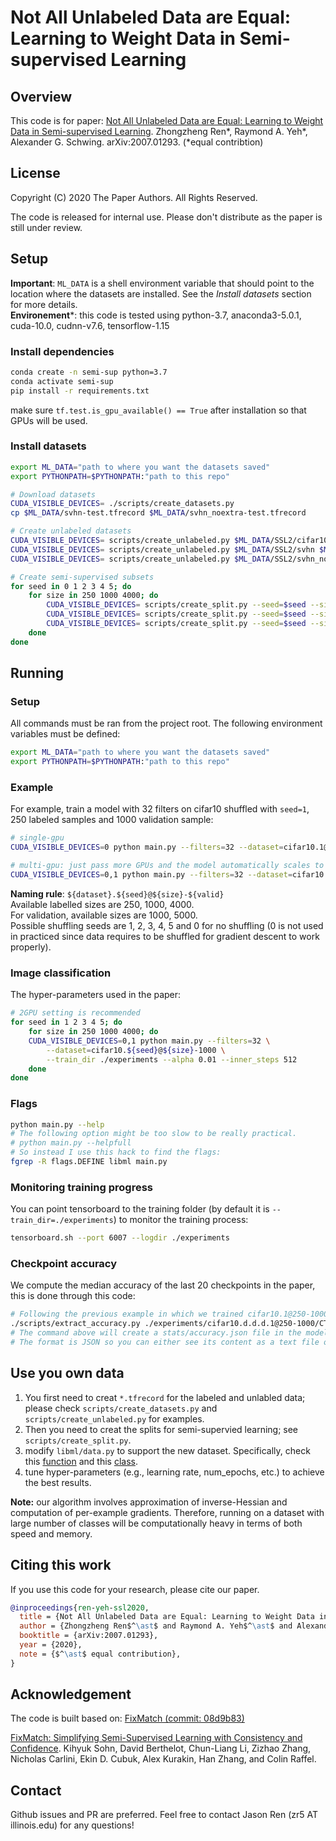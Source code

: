# Not All Unlabeled Data are Equal:<br/> Learning to Weight Data in Semi-supervised Learning

## Overview
This code is for paper:
[Not All Unlabeled Data are Equal: Learning to Weight Data in Semi-supervised Learning](https://arxiv.org/pdf/2007.01293v1.pdf). Zhongzheng Ren*, Raymond A. Yeh*, Alexander G. Schwing. arXiv:2007.01293. (*equal contribtion)

## License

Copyright (C) 2020 The Paper Authors. All Rights Reserved.

The code is released for internal use. Please don't distribute as the paper is still under review.
 
## Setup

**Important**: `ML_DATA` is a shell environment variable that should point to the location where the datasets are installed. See the *Install datasets* section for more details. <br>
**Environement***: this code is tested using python-3.7, anaconda3-5.0.1, cuda-10.0, cudnn-v7.6, tensorflow-1.15

### Install dependencies

```bash
conda create -n semi-sup python=3.7
conda activate semi-sup
pip install -r requirements.txt
```
make sure `tf.test.is_gpu_available() == True` after installation so that GPUs will be used.

### Install datasets

```bash
export ML_DATA="path to where you want the datasets saved"
export PYTHONPATH=$PYTHONPATH:"path to this repo"

# Download datasets
CUDA_VISIBLE_DEVICES= ./scripts/create_datasets.py
cp $ML_DATA/svhn-test.tfrecord $ML_DATA/svhn_noextra-test.tfrecord

# Create unlabeled datasets
CUDA_VISIBLE_DEVICES= scripts/create_unlabeled.py $ML_DATA/SSL2/cifar10 $ML_DATA/cifar10-train.tfrecord
CUDA_VISIBLE_DEVICES= scripts/create_unlabeled.py $ML_DATA/SSL2/svhn $ML_DATA/svhn-train.tfrecord $ML_DATA/svhn-extra.tfrecord
CUDA_VISIBLE_DEVICES= scripts/create_unlabeled.py $ML_DATA/SSL2/svhn_noextra $ML_DATA/svhn-train.tfrecord

# Create semi-supervised subsets
for seed in 0 1 2 3 4 5; do
    for size in 250 1000 4000; do
        CUDA_VISIBLE_DEVICES= scripts/create_split.py --seed=$seed --size=$size $ML_DATA/SSL2/cifar10 $ML_DATA/cifar10-train.tfrecord
        CUDA_VISIBLE_DEVICES= scripts/create_split.py --seed=$seed --size=$size $ML_DATA/SSL2/svhn $ML_DATA/svhn-train.tfrecord $ML_DATA/svhn-extra.tfrecord
        CUDA_VISIBLE_DEVICES= scripts/create_split.py --seed=$seed --size=$size $ML_DATA/SSL2/svhn_noextra $ML_DATA/svhn-train.tfrecord
    done
done
```

## Running

### Setup

All commands must be ran from the project root. The following environment variables must be defined:
```bash
export ML_DATA="path to where you want the datasets saved"
export PYTHONPATH=$PYTHONPATH:"path to this repo"
```

### Example

For example, train a model with 32 filters on cifar10 shuffled with `seed=1`, 250 labeled samples and 1000 validation sample:
```bash
# single-gpu
CUDA_VISIBLE_DEVICES=0 python main.py --filters=32 --dataset=cifar10.1@250-1000 --train_dir ./experiments

# multi-gpu: just pass more GPUs and the model automatically scales to them, here we assign GPUs 0-1 to the program:
CUDA_VISIBLE_DEVICES=0,1 python main.py --filters=32 --dataset=cifar10.1@250-1000 --train_dir ./experiments
```

**Naming rule**: `${dataset}.${seed}@${size}-${valid}`<br>
Available labelled sizes are 250, 1000, 4000.<br>
For validation, available sizes are 1000, 5000.<br>
Possible shuffling seeds are 1, 2, 3, 4, 5 and 0 for no shuffling (0 is not used in practiced since data requires to be
shuffled for gradient descent to work properly).

### Image classification
The hyper-parameters used in the paper:
```bash
# 2GPU setting is recommended
for seed in 1 2 3 4 5; do
    for size in 250 1000 4000; do
    CUDA_VISIBLE_DEVICES=0,1 python main.py --filters=32 \
        --dataset=cifar10.${seed}@${size}-1000 \
        --train_dir ./experiments --alpha 0.01 --inner_steps 512
    done
done
```

### Flags

```bash
python main.py --help
# The following option might be too slow to be really practical.
# python main.py --helpfull
# So instead I use this hack to find the flags:
fgrep -R flags.DEFINE libml main.py
```

### Monitoring training progress

You can point tensorboard to the training folder (by default it is `--train_dir=./experiments`) to monitor the training
process:

```bash
tensorboard.sh --port 6007 --logdir ./experiments
```

### Checkpoint accuracy

We compute the median accuracy of the last 20 checkpoints in the paper, this is done through this code:

```bash
# Following the previous example in which we trained cifar10.1@250-1000, extracting accuracy:
./scripts/extract_accuracy.py ./experiments/cifar10.d.d.d.1@250-1000/CTAugment_depth2_th0.80_decay0.990/FixMatch_alpha0.01_archresnet_batch64_confidence0.95_filters32_inf_warm0_inner_steps100_lr0.03_nclass10_repeat4_scales3_size_unlabeled49000_uratio7_wd0.0005_wu1.0
# The command above will create a stats/accuracy.json file in the model folder.
# The format is JSON so you can either see its content as a text file or process it to your liking.
```

## Use you own data
1. You first need to creat `*.tfrecord` for the labeled and unlabled data; please check `scripts/create_datasets.py` and `scripts/create_unlabeled.py` for examples.
2. Then you need to creat the splits for semi-supervied learning; see `scripts/create_split.py`.
3. modify `libml/data.py` to support the new dataset. Specifically, check this [function](https://github.com/jason718/semi-sup/blob/71c10c8c1f0e83ffd7e7baf34b191afa902cf860/libml/data.py#L303) and this [class](https://github.com/jason718/semi-sup/blob/71c10c8c1f0e83ffd7e7baf34b191afa902cf860/libml/data.py#L236).
4. tune hyper-parameters (e.g., learning rate, num_epochs, etc.) to achieve the best results.

**Note:** our algorithm involves approximation of inverse-Hessian and computation of per-example gradients. Therefore, running on a dataset with large number of classes will be computationally heavy in terms of both speed and memory.

## Citing this work
If you use this code for your research, please cite our paper.
```bibtex
@inproceedings{ren-yeh-ssl2020,
  title = {Not All Unlabeled Data are Equal: Learning to Weight Data in Semi-supervised Learning},
  author = {Zhongzheng Ren$^\ast$ and Raymond A. Yeh$^\ast$ and Alexander G. Schwing},
  booktitle = {arXiv:2007.01293},
  year = {2020},
  note = {$^\ast$ equal contribution},
}
```

## Acknowledgement

The code is built based on:
[FixMatch (commit: 08d9b83)](https://github.com/google-research/fixmatch)

[FixMatch: Simplifying Semi-Supervised Learning with Consistency and Confidence](https://arxiv.org/abs/2001.07685). Kihyuk Sohn, David Berthelot, Chun-Liang Li, Zizhao Zhang, Nicholas Carlini, Ekin D. Cubuk, Alex Kurakin, Han Zhang, and Colin Raffel.


## Contact
Github issues and PR are preferred. Feel free to contact Jason Ren (zr5 AT illinois.edu) for any questions!
